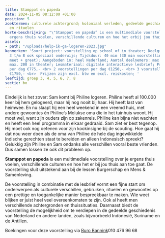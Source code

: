 ```yaml
---
title: Stamppot en papeda
date: 2024-11-05 08:12:00 +01:00
position: 5
zoektermen: culturele achtergrond; koloniaal verleden, gedeelde geschiedenis, gebruiken
  en rituelen
korte-beschrijving: "\"Stamppot en papeda” is een multimediale voorstelling over je
  ergens thuis voelen, verschillende culturen en hoe het erbij jou thuis aan toe gaat."
assets:
- path: "/uploads/help-ik-ga-logeren-2023.jpg"
kenmerken: 'Soort project: voorstelling op school of in theater; Doelgroep: groep
  3 t/m 8 ook speciaal onderwijs; Tijdsduur: 40 min (30 min voorstelling en 10 min
  meet + greet); Aangeboden in: heel Nederland; Aantal deelnemers: max. 90 op school,
  max. 200 in theater; Lesmateriaal: digitale interactieve lesbrief; Prijs: 1 voorstelling
  per dag €775,- <br> 2 voorstellingen per dag €1250,- <br> 3 voorstellingen per dag
  €1750,- <br>  Prijzen zijn excl. btw en excl. reiskosten; '
leeftijd: groep 3, 4, 5, 6, 7, 8
sectie: bo
---
```


Eindelijk is het zover: Sam komt bij Philine logeren. Philine heeft al 100.000 keer bij hem gelogeerd, maar hij nog nooit bij haar. Hij heeft last van heimwee. En nu slaapt hij een heel weekend in een vreemd huis, met andere gewoontes én Philine’s Molukse oma die in het tuinhuis woont. Hij moet wel, want zijn ouders zijn op zakenreis. Philine kan bijna niet wachten en heeft een heel programma in elkaar gedraaid. Sam ziet er best tegenop. Hij moet ook nog oefenen voor zijn kookinsigne bij de scouting. Hoe gaat hij dat nou weer doen als de oma van Philine de hele dag ingewikkelde Indische gerechten staat te bereiden en alleen Indonesisch spreekt? Gelukkig zijn Philine en Sam ondanks alle verschillen vooral beste vrienden. Dus samen lossen ze ook dit probleem op.

**Stamppot en papeda** is een multimediale voorstelling over je ergens thuis voelen, verschillende culturen en hoe het er bij jou thuis aan toe gaat. De voorstelling sluit uitstekend aan bij de lessen Burgerschap en Mens & Samenleving.

De voorstelling in combinatie met de lesbrief vormt een fijne start om onderwerpen als culturele verschillen, gebruiken, rituelen en gewoontes op een prettige en toegankelijke manier bespreekbaar te maken. Wie weet blijken er juist heel veel overeenkomsten te zijn. Ook al heeft men verschillende achtergronden en thuissituaties. Daarnaast biedt de voorstelling de mogelijkheid om te verdiepen in de gedeelde geschiedenis van Nederland en andere landen, zoals bijvoorbeeld Indonesië, Suriname en de Antillen. 

Boekingen voor deze voorstelling via [Buro Bannink](https://www.burobannink.nl/stamppot-en-papeda/)010 476 96 68